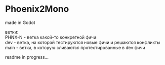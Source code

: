 # Phoenix2Mono
made in Godot

ветки: <br>
 PHNX-N - ветка какой-то конкретной фичи <br>
 dev - ветка, на которой тестируются новые фичи и решаются конфликты <br>
 main - ветка, в которую сливаются протестированные в dev фичи


readme in progress...
